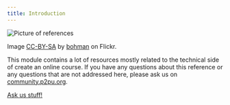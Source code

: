 ```yaml
---
title: Introduction
---
```


![Picture of references]({{site.baseurl}}/img/reference.jpg)

Image [CC-BY-SA](https://creativecommons.org/licenses/by/2.0/) by [bohman](https://www.flickr.com/photos/bohman/) on Flickr. 

This module contains a lot of resources mostly related to the technical side of create an online course. If you have any questions about this reference or any questions that are not addressed here, please ask us on [community.p2pu.org](http://community.p2pu.org/category/tech).

<a class="btn btn-primary" target="_blank" href="http://community.p2pu.org/category/tech"><i class="fa fa-weixin"></i> Ask us stuff!</a>
